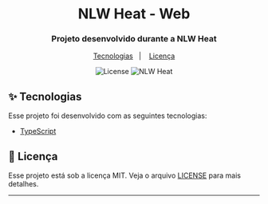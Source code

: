 <h1 align="center">NLW Heat - Web</h1>
<h3 align="center">Projeto desenvolvido durante a NLW Heat</h3>

<p align="center">
  <a href="#-tecnologias">Tecnologias</a>&nbsp;&nbsp;&nbsp;|&nbsp;&nbsp;&nbsp;
  <a href="#-licença">Licença</a>
</p>

<p align="center">
  <img alt="License" src="https://img.shields.io/static/v1?label=license&message=MIT&color=8257E5&labelColor=000000">
  <img src="https://img.shields.io/static/v1?label=NLW&message=Heat&color=8257E5&labelColor=000000" alt="NLW Heat" />
</p>

## ✨ Tecnologias

Esse projeto foi desenvolvido com as seguintes tecnologias:

- [TypeScript](https://www.typescriptlang.org/)

## 📄 Licença

Esse projeto está sob a licença MIT. Veja o arquivo [LICENSE](LICENSE) para mais detalhes.

---
